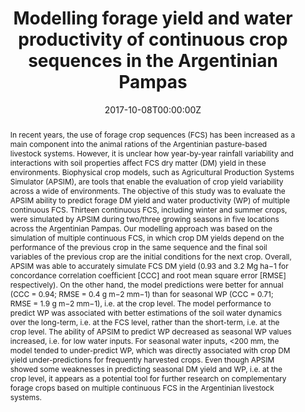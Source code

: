 ---
slug: "modelling-crop-sequences"
title: "Modelling forage yield and water productivity of continuous crop sequences in the Argentinian Pampas"
authors:
- Ojeda JJ
- Pembleton KG
- Caviglia OP
- Islam MR
- Agnusdei MG
- Garcia SC

date: "2017-10-08T00:00:00Z"
doi: "https://doi.org/10.1016/j.eja.2017.10.004"

# Schedule page publish date (NOT publication's date).
publishDate: "2017-10-08T00:00:00Z"

# Publication type.
# Legend: 0 = Uncategorized; 1 = Conference paper; 2 = Journal article;
# 3 = Preprint / Working Paper; 4 = Report; 5 = Book; 6 = Book section;
# 7 = Thesis; 8 = Patent
publication_types: ["2"]

# Publication name and optional abbreviated publication name.
publication: "European Journal of Agronomy"
publication_short: ""

abstract: In recent years, the use of forage crop sequences (FCS) has been increased as a main component into the animal rations of the Argentinian pasture-based livestock systems. However, it is unclear how year-by-year rainfall variability and interactions with soil properties affect FCS dry matter (DM) yield in these environments. Biophysical crop models, such as Agricultural Production Systems Simulator (APSIM), are tools that enable the evaluation of crop yield variability across a wide of environments. The objective of this study was to evaluate the APSIM ability to predict forage DM yield and water productivity (WP) of multiple continuous FCS. Thirteen continuous FCS, including winter and summer crops, were simulated by APSIM during two/three growing seasons in five locations across the Argentinian Pampas. Our modelling approach was based on the simulation of multiple continuous FCS, in which crop DM yields depend on the performance of the previous crop in the same sequence and the final soil variables of the previous crop are the initial conditions for the next crop. Overall, APSIM was able to accurately simulate FCS DM yield (0.93 and 3.2 Mg ha−1 for concordance correlation coefficient [CCC] and root mean square error [RMSE] respectively). On the other hand, the model predictions were better for annual (CCC = 0.94; RMSE = 0.4 g m−2 mm−1) than for seasonal WP (CCC = 0.71; RMSE = 1.9 g m−2 mm−1), i.e. at the crop level. The model performance to predict WP was associated with better estimations of the soil water dynamics over the long-term, i.e. at the FCS level, rather than the short-term, i.e. at the crop level. The ability of APSIM to predict WP decreased as seasonal WP values increased, i.e. for low water inputs. For seasonal water inputs, <200 mm, the model tended to under-predict WP, which was directly associated with crop DM yield under-predictions for frequently harvested crops. Even though APSIM showed some weaknesses in predicting seasonal DM yield and WP, i.e. at the crop level, it appears as a potential tool for further research on complementary forage crops based on multiple continuous FCS in the Argentinian livestock systems.

# Summary. An optional shortened abstract.
summary: We assessed the accuracy of APSIM Classic to simulated the yield of forage crop sequences in the Argentinian Pampas.

tags:
- APSIM Classic
- Forages
- Livestock systems
- Model validation
- Maize
- Crop sequences and forage rotations

featured: true

url_pdf: https://www.dropbox.com/s/cxj8e1woy2k4lfh/Ojeda%20et%20al.%2C%202018%20EJA.pdf?dl=0
url_code: ''
url_dataset: ''
url_poster: ''
url_project: ''
url_slides: ''
url_source: ''
url_video: ''

# Featured image
# To use, add an image named `featured.jpg/png` to your page's folder. 
image:
  caption: ''
  focal_point: ""
  preview_only: false

# Associated Projects (optional).
#   Associate this publication with one or more of your projects.
#   Simply enter your project's folder or file name without extension.
#   E.g. `internal-project` references `content/project/internal-project/index.md`.
#   Otherwise, set `projects: []`.
projects:
- 

# Slides (optional).
#   Associate this publication with Markdown slides.
#   Simply enter your slide deck's filename without extension.
#   E.g. `slides: "example"` references `content/slides/example/index.md`.
#   Otherwise, set `slides: ""`.
slides: example
---